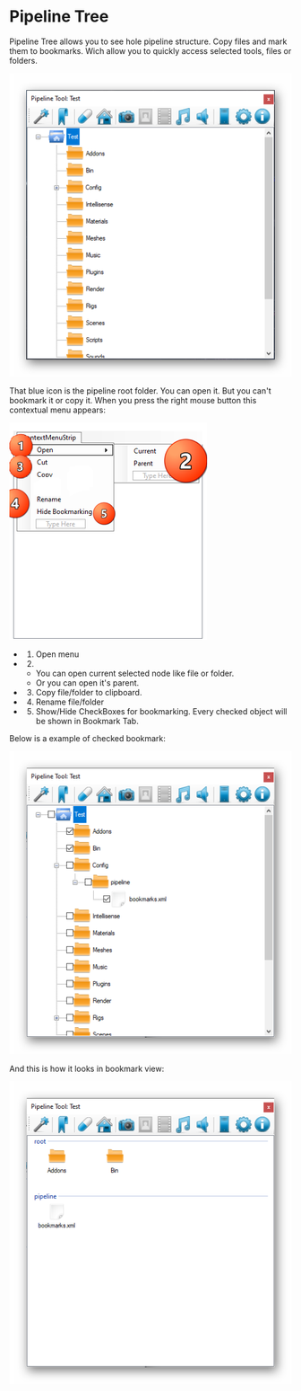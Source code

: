 # Pipeline Tree

Pipeline Tree allows you to see hole pipeline structure. Copy files and mark them to bookmarks.
Wich allow you to quickly access selected tools, files or folders.

![github pages](_images/5.png)

That blue icon is the pipeline root folder. You can open it. But you can't bookmark it or copy it.
When you press the right mouse button this contextual menu appears:

![github pages](_images/8.png)

- 1. Open menu
- 2. 
    - You can open current selected node like file or folder.
    - Or you can open it's parent.
- 3. Copy file/folder to clipboard.
- 4. Rename file/folder
- 5. Show/Hide CheckBoxes for bookmarking. Every checked object will be shown in Bookmark Tab.

Below is a example of checked bookmark:

![github pages](_images/9.png)

And this is how it looks in bookmark view:

![github pages](_images/10.png)